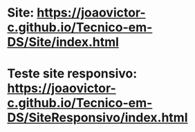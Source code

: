 #  Site: https://joaovictor-c.github.io/Tecnico-em-DS/Site/index.html
# Teste site responsivo: https://joaovictor-c.github.io/Tecnico-em-DS/SiteResponsivo/index.html
 
